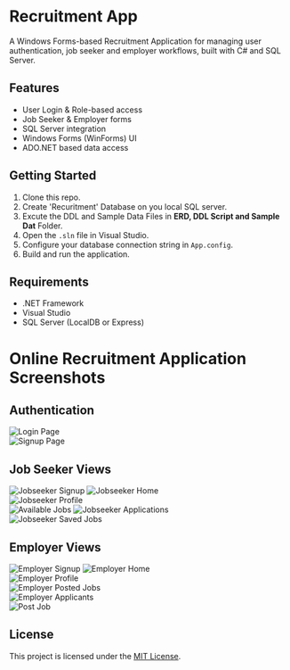 # Recruitment App

A Windows Forms-based Recruitment Application for managing user authentication, job seeker and employer workflows, built with C# and SQL Server.

## Features
- User Login & Role-based access
- Job Seeker & Employer forms
- SQL Server integration
- Windows Forms (WinForms) UI
- ADO.NET based data access

## Getting Started
1. Clone this repo.
2. Create 'Recuritment' Database on you local SQL server.
3. Excute the DDL and Sample Data Files in **ERD, DDL Script and Sample Dat** Folder.
4. Open the `.sln` file in Visual Studio.
5. Configure your database connection string in `App.config`.
6. Build and run the application.

## Requirements
- .NET Framework
- Visual Studio
- SQL Server (LocalDB or Express)

# Online Recruitment Application Screenshots

## Authentication
![Login Page](Online%20Recruitment%20Application/App%20Screens/Login.jpg)  
![Signup Page](Online%20Recruitment%20Application/App%20Screens/Sign%20up.jpg)  

## Job Seeker Views
![Jobseeker Signup](Online%20Recruitment%20Application/App%20Screens/Jobseeker%20Sign%20up.jpg) 
![Jobseeker Home](Online%20Recruitment%20Application/App%20Screens/Jobseeker%20Home.jpg)  
![Jobseeker Profile](Online%20Recruitment%20Application/App%20Screens/Jobseeker%20Profile.jpg)  
![Available Jobs](Online%20Recruitment%20Application/App%20Screens/Available%20Jobs.jpg)
![Jobseeker Applications](Online%20Recruitment%20Application/App%20Screens/Jobseeker%20Applications.jpg)  
![Jobseeker Saved Jobs](Online%20Recruitment%20Application/App%20Screens/Jobseeker%20Saved%20Jobs.jpg)  

## Employer Views
![Employer Signup](Online%20Recruitment%20Application/App%20Screens/Employer%20Sign%20up.jpg) 
![Employer Home](Online%20Recruitment%20Application/App%20Screens/Employer%20Home.jpg)   
![Employer Profile](Online%20Recruitment%20Application/App%20Screens/Employer%20Profile.jpg)  
![Employer Posted Jobs](Online%20Recruitment%20Application/App%20Screens/Employer%20Posted%20Jobs.jpg)  
![Employer Applicants](Online%20Recruitment%20Application/App%20Screens/Employer%20Applicants.jpg)  
![Post Job](Online%20Recruitment%20Application/App%20Screens/Post%20Job.jpg)  



## License
This project is licensed under the [MIT License](License.txt).
